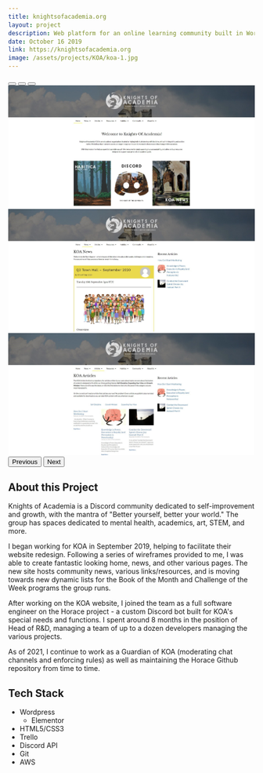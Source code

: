 ```yaml
---
title: knightsofacademia.org
layout: project
description: Web platform for an online learning community built in Wordpress.
date: October 16 2019
link: https://knightsofacademia.org
image: /assets/projects/KOA/koa-1.jpg
---
```


<div id="carouselExampleDark" class="carousel carousel-dark slide" data-bs-ride="carousel" style='margin-bottom: 20px;'>
  <div class="carousel-indicators">
    <button type="button" data-bs-target="#carouselExampleDark" data-bs-slide-to="0" class="active" aria-current="true" aria-label="Slide 1"></button>
    <button type="button" data-bs-target="#carouselExampleDark" data-bs-slide-to="1" aria-label="Slide 2"></button>
    <button type="button" data-bs-target="#carouselExampleDark" data-bs-slide-to="2" aria-label="Slide 3"></button>
  </div>
  <div class="carousel-inner">
    <div class="carousel-item active" data-bs-interval="10000">
      <img src="/assets/projects/koa/koa-1.jpg" class="d-block w-100" alt="...">
    </div>
    <div class="carousel-item" data-bs-interval="2000">
      <img src="/assets/projects/koa/koa-2.jpg" class="d-block w-100" alt="...">
    </div>
    <div class="carousel-item">
      <img src="/assets/projects/koa/koa-3.jpg" class="d-block w-100" alt="...">
    </div>
  </div>
  <button class="carousel-control-prev" type="button" data-bs-target="#carouselExampleDark"  data-bs-slide="prev">
    <span class="carousel-control-prev-icon" aria-hidden="true"></span>
    <span class="visually-hidden">Previous</span>
  </button>
  <button class="carousel-control-next" type="button" data-bs-target="#carouselExampleDark"  data-bs-slide="next">
    <span class="carousel-control-next-icon" aria-hidden="true"></span>
    <span class="visually-hidden">Next</span>
  </button>
</div>

## About this Project

Knights of Academia is a Discord community dedicated to self-improvement and growth, with the mantra of "Better yourself, better your world." The group has spaces dedicated to mental health, academics, art, STEM, and more. 

I began working for KOA in September 2019, helping to facilitate their website redesign. Following a series of wireframes provided to me, I was able to create fantastic looking home, news, and other various pages. The new site hosts community news, various links/resources, and is moving towards new dynamic lists for the Book of the Month and Challenge of the Week programs the group runs. 

After working on the KOA website, I joined the team as a full software engineer on the Horace project - a custom Discord bot built for KOA's special needs and functions. I spent around 8 months in the position of Head of R&D, managing a team of up to a dozen developers managing the various projects.

As of 2021, I continue to work as a Guardian of KOA (moderating chat channels and enforcing rules) as well as maintaining the Horace Github repository from time to time. 

## Tech Stack

* Wordpress
    * Elementor
* HTML5/CSS3
* Trello
* Discord API
* Git
* AWS